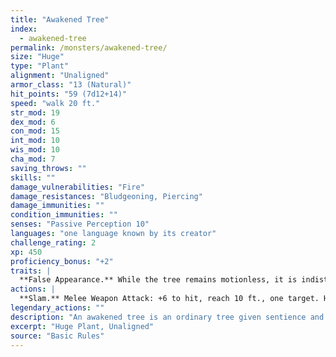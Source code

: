 ```yaml
---
title: "Awakened Tree"
index:
  - awakened-tree
permalink: /monsters/awakened-tree/
size: "Huge"
type: "Plant"
alignment: "Unaligned"
armor_class: "13 (Natural)"
hit_points: "59 (7d12+14)"
speed: "walk 20 ft."
str_mod: 19
dex_mod: 6
con_mod: 15
int_mod: 10
wis_mod: 10
cha_mod: 7
saving_throws: ""
skills: ""
damage_vulnerabilities: "Fire"
damage_resistances: "Bludgeoning, Piercing"
damage_immunities: ""
condition_immunities: ""
senses: "Passive Perception 10"
languages: "one language known by its creator"
challenge_rating: 2
xp: 450
proficiency_bonus: "+2"
traits: |
  **False Appearance.** While the tree remains motionless, it is indistinguishable from a normal tree.
actions: |
  **Slam.** Melee Weapon Attack: +6 to hit, reach 10 ft., one target. Hit: 14 (3d6 + 4) bludgeoning damage.  
legendary_actions: ""
description: "An awakened tree is an ordinary tree given sentience and mobility by the awaken spell or similar magic."
excerpt: "Huge Plant, Unaligned"
source: "Basic Rules"
---
```

